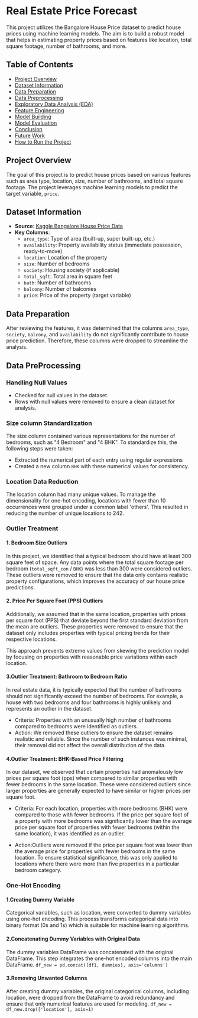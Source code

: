 # Real Estate Price Forecast

This project utilizes the Bangalore House Price dataset to predict house prices using machine learning models. The aim is to build a robust model that helps in estimating property prices based on features like location, total square footage, number of bathrooms, and more.

## Table of Contents
- [Project Overview](#project-overview)
- [Dataset Information](#dataset-information)
- [Data Preparation](#data-preparation)
- [Data Preprocessing](#data-preprocessing)
- [Exploratory Data Analysis (EDA)](#exploratory-data-analysis-eda)
- [Feature Engineering](#feature-engineering)
- [Model Building](#model-building)
- [Model Evaluation](#model-evaluation)
- [Conclusion](#conclusion)
- [Future Work](#future-work)
- [How to Run the Project](#how-to-run-the-project)

## Project Overview
The goal of this project is to predict house prices based on various features such as area type, location, size, number of bathrooms, and total square footage. The project leverages machine learning models to predict the target variable, `price`.

## Dataset Information
- **Source**: [Kaggle Bangalore House Price Data](https://www.kaggle.com/amitabhajoy/bengaluru-house-price-data)
- **Key Columns**:
  - `area_type`: Type of area (built-up, super built-up, etc.)
  - `availability`: Property availability status (immediate possession, ready-to-move)
  - `location`: Location of the property
  - `size`: Number of bedrooms
  - `society`: Housing society (if applicable)
  - `total_sqft`: Total area in square feet
  - `bath`: Number of bathrooms
  - `balcony`: Number of balconies
  - `price`: Price of the property (target variable)


## Data Preparation
After reviewing the features, it was determined that the columns `area_type`, `society`, `balcony`, and `availability` do not significantly contribute to house price prediction. Therefore, these columns were dropped to streamline the analysis.



## Data PreProcessing

### Handling Null Values
- Checked for null values in the dataset.
- Rows with null values were removed to ensure a clean dataset for analysis.

### Size column Standardlization
The size column contained various representations for the number of bedrooms, such as "4 Bedroom" and "4 BHK". To standardize this, the following steps were taken:
- Extracted the numerical part of each entry using regular expressions
- Created a new column `BHK` with these numerical values for consistency.

### Location Data Reduction
The location column had many unique values. To manage the dimensionality for one-hot encoding, locations with fewer than 10 occurrences were grouped under a common label 'others'. This resulted in reducing the number of unique locations to 242.

### Outlier Treatment

#### 1. Bedroom Size Outliers
In this project, we identified that a typical bedroom should have at least 300 square feet of space. Any data points where the total square footage per bedroom (`total_sqft_con` / `BHK`) was less than 300 were considered outliers. These outliers were removed to ensure that the data only contains realistic property configurations, which improves the accuracy of our house price predictions.

#### 2. Price Per Square Foot (PPS) Outliers
Additionally, we assumed that in the same location, properties with prices per square foot (PPS) that deviate beyond the first standard deviation from the mean are outliers. These properties were removed to ensure that the dataset only includes properties with typical pricing trends for their respective locations.

This approach prevents extreme values from skewing the prediction model by focusing on properties with reasonable price variations within each location.


#### 3.Outlier Treatment: Bathroom to Bedroom Ratio
In real estate data, it is typically expected that the number of bathrooms should not significantly exceed the number of bedrooms. For example, a house with two bedrooms and four bathrooms is highly unlikely and represents an outlier in the dataset.

- Criteria: Properties with an unusually high number of bathrooms compared to bedrooms were identified as outliers.
- Action: We removed these outliers to ensure the dataset remains realistic and reliable. Since the number of such instances was minimal, their removal did not affect the overall distribution of the data.

#### 4.Outlier Treatment: BHK-Based Price Filtering
In our dataset, we observed that certain properties had anomalously low prices per square foot (pps) when compared to similar properties with fewer bedrooms in the same location. These were considered outliers since larger properties are generally expected to have similar or higher prices per square foot.



- Criteria: For each location, properties with more bedrooms (BHK) were compared to those with fewer bedrooms. If the price per square foot of a property with more bedrooms was significantly lower than the average price per square foot of properties with fewer bedrooms (within the same location), it was identified as an outlier.

- Action:Outliers were removed if the price per square foot was lower than the average price for properties with fewer bedrooms in the same location. To ensure statistical significance, this was only applied to locations where there were more than five properties in a particular bedroom category.

### One-Hot Encoding

#### 1.Creating Dummy Variable
Categorical variables, such as location, were converted to dummy variables using one-hot encoding. This process transforms categorical data into binary format (0s and 1s) which is suitable for machine learning algorithms.

#### 2.Concatenating Dummy Variables with Original Data
The dummy variables DataFrame was concatenated with the original DataFrame. This step integrates the one-hot encoded columns into the main DataFrame.
```df_new = pd.concat([df1, dummies], axis='columns')```


#### 3.Removing Unwanted Columns
After creating dummy variables, the original categorical columns, including location, were dropped from the DataFrame to avoid redundancy and ensure that only numerical features are used for modeling.
```df_new = df_new.drop(['location'], axis=1) ```
